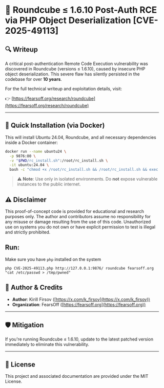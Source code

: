 # 📧 Roundcube ≤ 1.6.10 Post-Auth RCE via PHP Object Deserialization [CVE-2025-49113]

## 🔍 Writeup

A critical post-authentication Remote Code Execution vulnerability was discovered in Roundcube (versions ≤ 1.6.10), caused by insecure PHP object deserialization. This severe flaw has silently persisted in the codebase for over **10 years**.

For the full technical writeup and exploitation details, visit:

👉 [https://fearsoff.org/research/roundcube](https://fearsoff.org/research/roundcube)

---

## 🐳 Quick Installation (via Docker)

This will install Ubuntu 24.04, Roundcube, and all necessary dependencies inside a Docker container:

```bash
docker run --name ubuntu24 \
  -p 9876:80 \
  -v "$PWD/rc_install.sh":/root/rc_install.sh \
  -it ubuntu:24.04 \
  bash -c "chmod +x /root/rc_install.sh && /root/rc_install.sh && exec bash"
```

> ⚠️ **Note**: Use only in isolated environments. Do **not** expose vulnerable instances to the public internet.

## ⚠️ Disclaimer

This proof-of-concept code is provided for educational and research purposes only. The author and contributors assume no responsibility for any misuse or damage resulting from the use of this code. Unauthorized use on systems you do not own or have explicit permission to test is illegal and strictly prohibited.

## Run:
Make sure you have `php` installed on the system
```
php CVE-2025-49113.php http://127.0.0.1:9876/ roundcube fearsoff.org "cat /etc/passwd > /tmp/pwned"
```


## 👤 Author & Credits

- **Author**: Kirill Firsov ([https://x.com/k_firsov](https://x.com/k_firsov))
- **Organization**: FearsOff ([https://fearsoff.org](https://fearsoff.org))

---

## 🛡️ Mitigation

If you're running Roundcube ≤ 1.6.10, update to the latest patched version immediately to eliminate this vulnerability.

---

## 📜 License

This project and associated documentation are provided under the MIT License.
